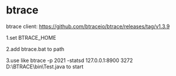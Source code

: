 # btrace

 btrace client: https://github.com/btraceio/btrace/releases/tag/v1.3.9
 
 1.set BTRACE_HOME
 
 2.add btrace.bat to path
 
 3.use like    btrace -p 2021 -statsd 127.0.0.1:8900 3272 D:\BTRACE\bin\Test.java   to start
